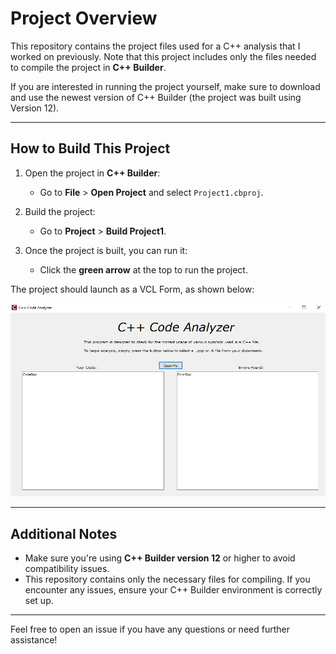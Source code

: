 # Project Overview

This repository contains the project files used for a C++ analysis that I worked on previously. Note that this project includes only the files needed to compile the project in **C++ Builder**. 

If you are interested in running the project yourself, make sure to download and use the newest version of C++ Builder (the project was built using Version 12).

---

## How to Build This Project

1. Open the project in **C++ Builder**:
   - Go to **File** > **Open Project** and select `Project1.cbproj`.

2. Build the project:
   - Go to **Project** > **Build Project1**.

3. Once the project is built, you can run it:
   - Click the **green arrow** at the top to run the project.

The project should launch as a VCL Form, as shown below:

![Example Image](./example.png) 

---

## Additional Notes

- Make sure you're using **C++ Builder version 12** or higher to avoid compatibility issues.
- This repository contains only the necessary files for compiling. If you encounter any issues, ensure your C++ Builder environment is correctly set up.

---

Feel free to open an issue if you have any questions or need further assistance!

